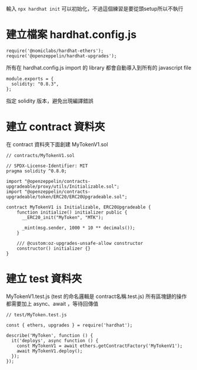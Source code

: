 輸入 `npx hardhat init` 可以初始化，不過這個練習是要從頭setup所以不執行

# 建立檔案 hardhat.config.js
```
require('@nomiclabs/hardhat-ethers');
require('@openzeppelin/hardhat-upgrades');
```
所有在 hardhat.config.js import 的 library 都會自動導入到所有的 javascript file

```
module.exports = {
  solidity: "0.8.3",
};
```
指定 solidity 版本，避免出現編譯錯誤

# 建立 contract 資料夾
在 contract 資料夾下面創建 MyTokenV1.sol
```
// contracts/MyTokenV1.sol

// SPDX-License-Identifier: MIT
pragma solidity ^0.8.0;

import "@openzeppelin/contracts-upgradeable/proxy/utils/Initializable.sol";
import "@openzeppelin/contracts-upgradeable/token/ERC20/ERC20Upgradeable.sol";

contract MyTokenV1 is Initializable, ERC20Upgradeable {
    function initialize() initializer public {
      __ERC20_init("MyToken", "MTK");

      _mint(msg.sender, 1000 * 10 ** decimals());
    }

    /// @custom:oz-upgrades-unsafe-allow constructor
    constructor() initializer {}
}
```
# 建立 test 資料夾
MyTokenV1.test.js (test 的命名邏輯是 contract名稱.test.js)
所有區塊鏈的操作都需要加上 async、await ，等待回傳值

```
// test/MyToken.test.js

const { ethers, upgrades } = require('hardhat');

describe('MyToken', function () {
  it('deploys', async function () {
    const MyTokenV1 = await ethers.getContractFactory('MyTokenV1');
    await MyTokenV1.deploy();
  });
});
```
